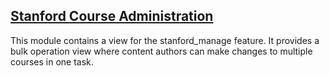 [Stanford Course Administration](modules/stanford_courses_administration)
---
This module contains a view for the stanford_manage feature. It provides a bulk operation view where content authors can make changes to multiple courses in one task.
